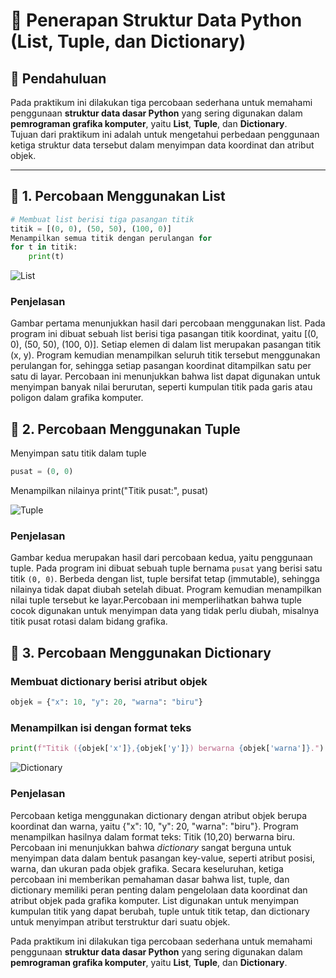 # 🧩 Penerapan Struktur Data Python (List, Tuple, dan Dictionary)

 

## 🎯 Pendahuluan
Pada praktikum ini dilakukan tiga percobaan sederhana untuk memahami penggunaan **struktur data dasar Python** yang sering digunakan dalam **pemrograman grafika komputer**, yaitu **List**, **Tuple**, dan **Dictionary**.  
Tujuan dari praktikum ini adalah untuk mengetahui perbedaan penggunaan ketiga struktur data tersebut dalam menyimpan data koordinat dan atribut objek.

---

## 🔹 1. Percobaan Menggunakan List

```python
# Membuat list berisi tiga pasangan titik
titik = [(0, 0), (50, 50), (100, 0)]
Menampilkan semua titik dengan perulangan for
for t in titik:
    print(t)
```
![List](https://github.com/user-attachments/assets/38629cb9-7232-4786-b88c-ccc475f539f2)
###  Penjelasan
Gambar pertama menunjukkan hasil dari percobaan menggunakan list. Pada program ini dibuat sebuah list berisi tiga pasangan titik koordinat, yaitu [(0, 0), (50, 50), (100, 0)]. 
Setiap elemen di dalam list merupakan pasangan titik (x, y). Program kemudian menampilkan seluruh titik tersebut menggunakan perulangan for, sehingga setiap pasangan koordinat
ditampilkan satu per satu di layar. Percobaan ini menunjukkan bahwa list dapat digunakan untuk menyimpan banyak nilai berurutan, seperti kumpulan titik pada garis atau poligon 
dalam grafika komputer.

## 🔹 2. Percobaan Menggunakan Tuple
 Menyimpan satu titik dalam tuple
```python
pusat = (0, 0)
```

Menampilkan nilainya
print("Titik pusat:", pusat)

![Tuple](https://github.com/user-attachments/assets/f6961872-ab80-43c9-8d07-a1ed8a007c08)
###  Penjelasan
Gambar kedua merupakan hasil dari percobaan kedua, yaitu penggunaan tuple. Pada program ini dibuat sebuah tuple bernama `pusat` yang berisi satu titik `(0, 0)`. Berbeda dengan list, tuple bersifat tetap (immutable), sehingga nilainya tidak dapat diubah setelah dibuat. Program kemudian menampilkan nilai tuple tersebut ke layar.Percobaan ini memperlihatkan bahwa tuple cocok digunakan untuk menyimpan data yang tidak perlu diubah, misalnya titik pusat rotasi dalam bidang grafika.

## 🔹 3. Percobaan Menggunakan Dictionary 

### Membuat dictionary berisi atribut objek
```python
objek = {"x": 10, "y": 20, "warna": "biru"}
```

### Menampilkan isi dengan format teks
```python
print(f"Titik ({objek['x']},{objek['y']}) berwarna {objek['warna']}.")
```

![Dictionary](https://github.com/user-attachments/assets/1c4f10cc-d27d-41b7-8c11-e79a06111bc6)
###  Penjelasan
Percobaan ketiga menggunakan dictionary dengan atribut objek berupa koordinat dan warna, yaitu {"x": 10, "y": 20, "warna": "biru"}. Program menampilkan hasilnya dalam format teks: Titik (10,20) berwarna biru. Percobaan ini menunjukkan bahwa *dictionary* sangat berguna untuk menyimpan data dalam bentuk pasangan key-value, seperti atribut posisi, warna, dan ukuran pada objek grafika.
Secara keseluruhan, ketiga percobaan ini memberikan pemahaman dasar bahwa list, tuple, dan dictionary memiliki peran penting dalam pengelolaan data koordinat dan atribut
objek pada grafika komputer. List digunakan untuk menyimpan kumpulan titik yang dapat berubah, tuple untuk titik tetap, dan dictionary untuk menyimpan atribut terstruktur
dari suatu objek.



Pada praktikum ini dilakukan tiga percobaan sederhana untuk memahami penggunaan **struktur data dasar Python** yang sering digunakan dalam **pemrograman grafika komputer**, yaitu **List**, **Tuple**, dan **Dictionary**.




